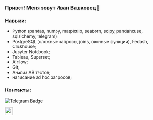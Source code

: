 ### Привет! Меня зовут Иван Вашковец 👋 


### Навыки: 
- Python (pandas, numpy, matplotlib, seaborn, scipy, pandahouse, sqlalchemy, telegram);
- PostgreSQL (сложные запросы, joins, оконные функции), Redash, Clickhouse;
- Jupyter Notebook;
- Tableau, Superset;
- Airflow;
- Git;
- Анализ AB тестов;
- написание ad hoc запросов;

### Контакты:
[![Telegram Badge](https://img.shields.io/badge/Telegram-blue?logo=telegram&logoColor=white)](https://t.me/Ivan_Vashkovets)
<p><a href="https://www.linkedin.com/in/ivan-vashkovets/"><img src="https://img.shields.io/badge/linkedin-%230077B5.svg?&style=for-the-badge&logo=linkedin&logoColor=white" height=25>


